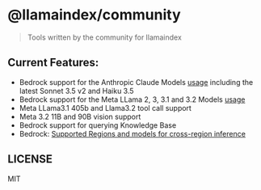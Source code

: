 # @llamaindex/community

> Tools written by the community for llamaindex

## Current Features:

- Bedrock support for the Anthropic Claude Models [usage](https://ts.llamaindex.ai/modules/llms/available_llms/bedrock) including the latest Sonnet 3.5 v2 and Haiku 3.5
- Bedrock support for the Meta LLama 2, 3, 3.1 and 3.2 Models [usage](https://ts.llamaindex.ai/modules/llms/available_llms/bedrock)
- Meta LLama3.1 405b and Llama3.2 tool call support
- Meta 3.2 11B and 90B vision support
- Bedrock support for querying Knowledge Base
- Bedrock: [Supported Regions and models for cross-region inference](https://docs.aws.amazon.com/bedrock/latest/userguide/cross-region-inference-support.html)

## LICENSE

MIT
